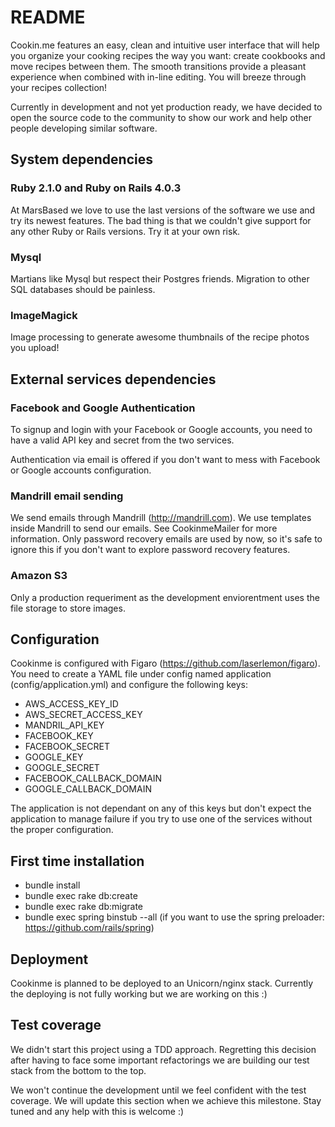# README

Cookin.me features an easy, clean and intuitive user interface that will help you organize your cooking recipes the way you want: create cookbooks and move recipes between them. The smooth transitions provide a pleasant experience when combined with in-line editing. You will breeze through your recipes collection!

Currently in development and not yet production ready, we have decided to open the source code to the community to show our work and help other people developing similar software.

## System dependencies

### Ruby 2.1.0 and Ruby on Rails 4.0.3

At MarsBased we love to use the last versions of the software we use and try its newest features. The bad thing is that we couldn't give support for any other Ruby or Rails versions. Try it at your own risk.

### Mysql

Martians like Mysql but respect their Postgres friends. Migration to other SQL databases should be painless.

### ImageMagick

Image processing to generate awesome thumbnails of the recipe photos you upload!

## External services dependencies

### Facebook and Google Authentication

To signup and login with your Facebook or Google accounts, you need to have a valid API key and secret from the two services.

Authentication via email is offered if you don't want to mess with Facebook or Google accounts configuration.

### Mandrill email sending

We send emails through Mandrill (http://mandrill.com). We use templates inside Mandrill to send our emails. See CookinmeMailer for more information.
Only password recovery emails are used by now, so it's safe to ignore this if you don't want to explore password recovery features.

### Amazon S3

Only a production requeriment as the development enviorentment uses the file storage to store images.

## Configuration

Cookinme is configured with Figaro (https://github.com/laserlemon/figaro).
You need to create a YAML file under config named application (config/application.yml) and configure the following keys:

* AWS_ACCESS_KEY_ID
* AWS_SECRET_ACCESS_KEY
* MANDRIL_API_KEY
* FACEBOOK_KEY
* FACEBOOK_SECRET
* GOOGLE_KEY
* GOOGLE_SECRET
* FACEBOOK_CALLBACK_DOMAIN
* GOOGLE_CALLBACK_DOMAIN

The application is not dependant on any of this keys but don't expect the application to manage failure if you try to use one of the services without the proper configuration.

## First time installation

* bundle install
* bundle exec rake db:create
* bundle exec rake db:migrate
* bundle exec spring binstub --all  (if you want to use the spring preloader: https://github.com/rails/spring)

## Deployment

Cookinme is planned to be deployed to an Unicorn/nginx stack. Currently the deploying is not fully working but we are working on this :)

## Test coverage

We didn't start this project using a TDD approach. Regretting this decision after having to face some important refactorings we are building our test stack from the bottom to the top.

We won't continue the development until we feel confident with the test coverage. We will update this section when we achieve this milestone. Stay tuned and any help with this is welcome :)
